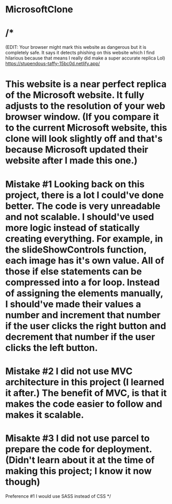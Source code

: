 # MicrosoftClone
/*
=========
(EDIT: Your browser might mark this website as dangerous but it is completely safe. It says
it detects phishing on this website which I find hilarious because that means I really did 
make a super accurate replica Lol)
https://stupendous-taffy-15bc0d.netlify.app/


  This website is a near perfect replica of the Microsoft website. 
  It fully adjusts to the resolution of your web browser window. 
  (If you compare it to the current Microsoft website, this clone will 
  look slightly off and that's because Microsoft updated their website after I made this one.)
  =========================================================================================
  Mistake #1
  Looking back on this project, there is a lot I could've done better. The code is very unreadable
  and not scalable. I should've used more logic instead of statically creating everything. For example,
  in the slideShowControls function, each image has it's own value. All of those if else statements can be 
  compressed into a for loop. Instead of assigning the elements manually, I should've made their values a number
  and increment that number if the user clicks the right button and decrement that number if the user clicks the
  left button.
  ==========================================================================================
  Mistake #2
  I did not use MVC architecture in this project (I learned it after.) The benefit of MVC, is that it makes the code
  easier to follow and makes it scalable.
  ===========================================================================================
  Misakte #3
  I did not use parcel to prepare the code for deployment. (Didn't learn about it at the time of making this project; I know it now though)
  ===========================================================================================
  Preference #1
  I would use SASS instead of CSS
*/
